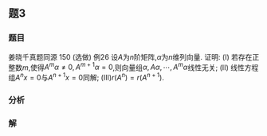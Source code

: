 ## 题3
### 题目
姜晓千真题同源 150 (选做) 例26
设$A$为$n$阶矩阵,$\alpha$为$n$维列向量. 证明:
(I) 若存在正整数$m$,使得${A}^{m}\alpha \neq 0,{A}^{m + 1}\alpha = 0$,则向量组$\alpha ,{A\alpha },\cdots ,{A}^{m}\alpha$线性无关;
(II) 线性方程组${A}^{n}x = 0$与${A}^{n + 1}x = 0$同解;
(III)$r( {A}^{n}) = r( {A}^{n + 1})$.
### 分析

### 解